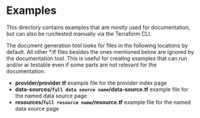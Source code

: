 # Examples

This directory contains examples that are mostly used for documentation, but can also be run/tested manually via the Terraform CLI.

The document generation tool looks for files in the following locations by default. All other \*.tf files besides the ones mentioned below are ignored by the documentation tool. This is useful for creating examples that can run and/or ar testable even if some parts are not relevant for the documentation.

- **provider/provider.tf** example file for the provider index page
- **data-sources/`full data source name`/data-source.tf** example file for the named data source page
- **resources/`full resource name`/resource.tf** example file for the named data source page
